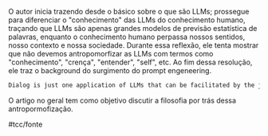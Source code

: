 O autor inicia trazendo desde o básico sobre o que são LLMs; prossegue para diferenciar o "conhecimento" das LLMs do conhecimento humano, traçando que LLMs são apenas grandes modelos de previsão estatística de palavras, enquanto o conhecimento humano perpassa nossos sentidos, nosso contexto e nossa sociedade. Durante essa reflexão, ele tenta mostrar que não devemos antropomorfizar as LLMs com termos como "conhecimento", "crença", "entender", "self", etc. Ao fim dessa resolução, ele traz o background do surgimento do prompt engeneering.

```md
Dialog is just one application of LLMs that can be facilitated by the judicious use of prompt prefixes. In a similar way, LLMs can be adapted to perform numerous tasks without further training. This has led to a whole new category of AI research, namely prompt engineering, which will remain relevant at least until we have better models of the relationship between what we say and what we want.
```

O artigo no geral tem como objetivo discutir a filosofia por trás dessa antropormofização.

#tcc/fonte